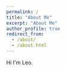 ```yaml
---
permalink: /
title: "About Me"
excerpt: "About Me"
author_profile: true
redirect_from: 
  - /about/
  - /about.html
---
```


Hi I'm Leo. 
